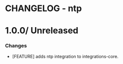 # CHANGELOG - ntp

1.0.0/ Unreleased
==================

### Changes

* [FEATURE] adds ntp integration to integrations-core.

